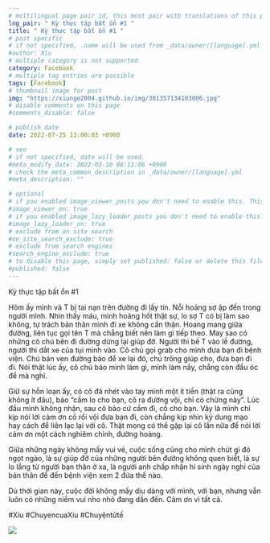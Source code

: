 ```yaml
---
# multilingual page pair id, this must pair with translations of this page. (This name must be unique)
lng_pair: " Kỳ thực tập bất ổn #1 "
title: " Kỳ thực tập bất ổn #1 "
# post specific
# if not specified, .name will be used from _data/owner/[language].yml
#author: Xíu
# multiple category is not supported
category: Facebook
# multiple tag entries are possible
tags: [Facebook]
# thumbnail image for post
img: "https://xiungo2004.github.io/img/381357134103006.jpg"
# disable comments on this page
#comments_disable: false

# publish date
date: 2022-07-25 13:00:03 +0900

# seo
# if not specified, date will be used.
#meta_modify_date: 2022-02-10 08:11:06 +0900
# check the meta_common_description in _data/owner/[language].yml
#meta_description: ""

# optional
# if you enabled image_viewer_posts you don't need to enable this. This is only if image_viewer_posts = false
#image_viewer_on: true
# if you enabled image_lazy_loader_posts you don't need to enable this. This is only if image_lazy_loader_posts = false
#image_lazy_loader_on: true
# exclude from on site search
#on_site_search_exclude: true
# exclude from search engines
#search_engine_exclude: true
# to disable this page, simply set published: false or delete this file
#published: false
---
```


<!-- outline-start -->

Kỳ thực tập bất ổn #1

Hôm ấy mình và T bị tai nạn trên đường đi lấy tin. Nỗi hoảng sợ ập đến trong người mình. Nhìn thấy máu, mình hoảng hốt thật sự, lo sợ T có bị làm sao không, tự trách bản thân mình đi xe không cẩn thận. Hoang mang giữa đường, liên tục gọi tên T mà chẳng biết nên làm gì tiếp theo. May sao có những cô chú bên đi đường dừng lại giúp đỡ. Người thì bế T vào lề đường, người thì dắt xe của tụi mình vào. Cô chú gọi grab cho mình đưa bạn đi bệnh viện. Chú bán ven đường bảo để xe lại đó, chú trông giúp cho, đưa bạn đi đi. Nói thật lúc ấy, cô chú bảo mình làm gì, mình làm nấy, chẳng còn đầu óc để mà nghĩ.

Giữ sự hỗn loạn ấy, có cô đã nhét vào tay mình một ít tiền (thật ra cũng không ít đâu), bảo “cầm lo cho bạn, cô ra đường vội, chỉ có chừng này”. Lúc đầu mình không nhận, sau cô bảo cứ cầm đi, cô cho bạn. Vậy là mình chỉ kịp nói lời cảm ơn cô rồi vội đưa bạn đi, còn chẳng kịp nhìn kỹ dung mạo hay cách để liên lạc lại với cô. Thật mong có thể gặp lại cô lần nữa để nói lời cảm ơn một cách nghiêm chỉnh, đường hoàng.

Giữa những ngày không mấy vui vẻ, cuộc sống cũng cho mình chút gì đó ngọt ngào, là sự giúp đỡ của những người bên đường không quen biết, là sự lo lắng từ người bạn thân ở xa, là người anh chấp nhận hi sinh ngày nghỉ của bản thân để đến bệnh viện xem 2 đứa thế nào.

Dù thời gian này, cuộc đời không mấy dịu dàng với mình, với bạn, nhưng vẫn luôn có những niềm vui nho nhỏ đang dần đến. Cảm ơn vì tất cả.

#Xíu
#ChuyencuaXiu
#Chuyệntửtế

<!-- outline-end -->

<img src= "https://xiungo2004.github.io/img/381357134103006.jpg">